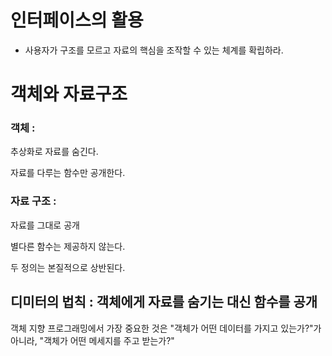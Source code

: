 # 인터페이스의 활용
- 사용자가 구조를 모르고 자료의 핵심을 조작할 수 있는 체계를 확립하라.

# 객체와 자료구조
### 객체 : 

추상화로 자료를 숨긴다. 

자료를 다루는 함수만 공개한다.

### 자료 구조 : 

자료를 그대로 공개 

별다른 함수는 제공하지 않는다.

두 정의는 본질적으로 상반된다.

## 디미터의 법칙 : 객체에게 자료를 숨기는 대신 함수를 공개

객체 지향 프로그래밍에서 가장 중요한 것은 "객체가 어떤 데이터를 가지고 있는가?"가 아니라, "객체가 어떤 메세지를 주고 받는가?"